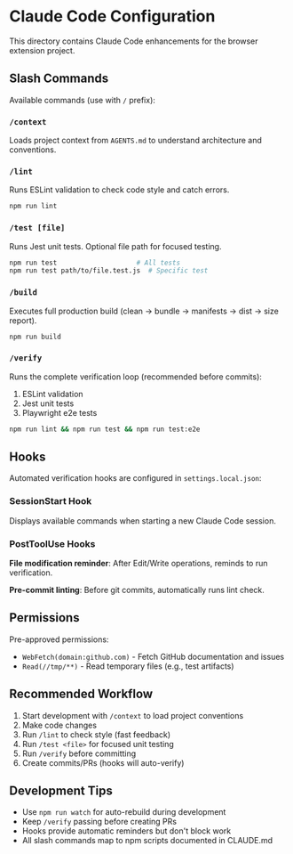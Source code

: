 # Claude Code Configuration

This directory contains Claude Code enhancements for the browser extension project.

## Slash Commands

Available commands (use with `/` prefix):

### `/context`
Loads project context from `AGENTS.md` to understand architecture and conventions.

### `/lint`
Runs ESLint validation to check code style and catch errors.
```bash
npm run lint
```

### `/test [file]`
Runs Jest unit tests. Optional file path for focused testing.
```bash
npm run test                    # All tests
npm run test path/to/file.test.js  # Specific test
```

### `/build`
Executes full production build (clean → bundle → manifests → dist → size report).
```bash
npm run build
```

### `/verify`
Runs the complete verification loop (recommended before commits):
1. ESLint validation
2. Jest unit tests
3. Playwright e2e tests

```bash
npm run lint && npm run test && npm run test:e2e
```

## Hooks

Automated verification hooks are configured in `settings.local.json`:

### SessionStart Hook
Displays available commands when starting a new Claude Code session.

### PostToolUse Hooks

**File modification reminder**: After Edit/Write operations, reminds to run verification.

**Pre-commit linting**: Before git commits, automatically runs lint check.

## Permissions

Pre-approved permissions:
- `WebFetch(domain:github.com)` - Fetch GitHub documentation and issues
- `Read(//tmp/**)` - Read temporary files (e.g., test artifacts)

## Recommended Workflow

1. Start development with `/context` to load project conventions
2. Make code changes
3. Run `/lint` to check style (fast feedback)
4. Run `/test <file>` for focused unit testing
5. Run `/verify` before committing
6. Create commits/PRs (hooks will auto-verify)

## Development Tips

- Use `npm run watch` for auto-rebuild during development
- Keep `/verify` passing before creating PRs
- Hooks provide automatic reminders but don't block work
- All slash commands map to npm scripts documented in CLAUDE.md
